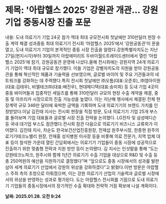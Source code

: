 # **제목: '아랍헬스 2025' 강원관 개관… 강원기업 중동시장 진출 포문**

  내용: 도내 의료기기 기업 24곳 참가 역대 최대 규모전시회 첫날에만 310만달러 현장 수출 계약 체결 성과중동 최대 의료기기 전시회 ‘아랍헬스 2025’에서 ‘강원공동관’이 문을 열고, 도내 의료기기 기업의 본격적인 중동 시장 진출을 알렸다.강원특별자치도는 지난 27일(현지시각)부터 30일까지 아랍에미리트 두바이월드트레이드센터에서 열린 ‘아랍헬스 2025’에 참가, 강원공동관 운영에 나섰다.올해 전시회에는 강원지역 24개 의료기기 기업이 역대 최대 규모로 참가했다. 이들 기업은 강별자치도의 지원을 받아 강원공동관을 통해 혁신적인 제품과 기술력을 선보였으며, 글로벌 바이어 및 주요 기관들과의 네트워크를 강화하는 데 주력했다.특히 전시회 첫날에만 ㈜오톰(대표:오준호), ㈜엠아이원(대표:김태우), 비엘테크㈜(대표:배진우), 현대메디텍(대표:송미희) 등 도내 기업 4곳이 중동 바이어들과 집중적인 세일즈를 통해 310만달러 규모의 현장 수출 계약을 체결, 중동 및 아프리카 시장으로의 진출 가능성을 높였다. 이는 지난해 행사에서 체결된 전체 현장계약 규모 346만 달러에 육박한 금액을 기록하며 도내 의료기기의 브랜드 가치를 인정받았다.이날 김진태 지사는 전시회 현장을 직접 방문, 도내 의료기기 기업 25개 부스를 돌아보며 기업 대표들과 글로벌 시장 진출 전략을 논의했다. LG전자 및 삼성메디슨 등 국내 대기업 부스도 참관했다.전시회 참관 다음으로 의료기기 비즈니스 교류회가 이어졌다. 김진태 지사, 차순도 한국보건산업진흥원장, 전재섭 원주부시장, 한종현 원주의료기기테크노밸리 원장, 안재홍 성지병원 이사장 등을 비롯해 의료 전문가, 지역 업체 대표 등이 참석한 가운데 열린 간담회에서는 의료기기 기업들이 중동 시장에 성공적으로 진출하기 위한 맞춤형 전략과 지원 방안 등이 논의됐다. 김 지사는 인삿말을 통해 “도는 강원테크노파크, 원주시와 함께 1년간 의료기기 수출 기업을 대상으로 R&D 및 수출 등 총 250억원의 예산을 지원하기로 결정했다”며 “앞으로도 중동 시장에서의 성과를 발판 삼아 세계 의료기기 산업에서 강원의 위상을 강화하겠다”고 밝혔다.이번 방문은 아랍헬스 주최 측의 초청으로 이뤄졌으며, 이는 강원 의료기기 산업의 기술력과 글로벌 시장에서의 위상을 반영하는 성과로 평가된다. 도는 아랍헬스 전시회를 기점으로 도내 의료기기 기업들의 중동시장에서의 장기적인 수출 확대와 전략적 거점 확보에 나설 계획이다.

  **날짜: 2025.01.28. 오전 9:24**
